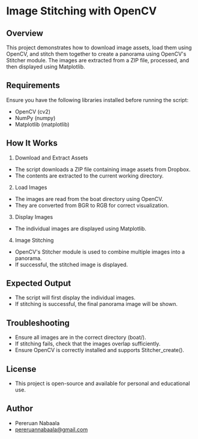 # Image Stitching with OpenCV

## Overview
This project demonstrates how to download image assets, load them using OpenCV, and stitch them together to create a panorama using OpenCV's Stitcher module. The images are extracted from a ZIP file, processed, and then displayed using Matplotlib.

## Requirements
Ensure you have the following libraries installed before running the script:
- OpenCV (cv2)
- NumPy (numpy)
- Matplotlib (matplotlib)

## How It Works
1. Download and Extract Assets
- The script downloads a ZIP file containing image assets from Dropbox.
- The contents are extracted to the current working directory.
2. Load Images
- The images are read from the boat directory using OpenCV.
- They are converted from BGR to RGB for correct visualization.
3. Display Images
- The individual images are displayed using Matplotlib.
4. Image Stitching
- OpenCV's Stitcher module is used to combine multiple images into a panorama.
- If successful, the stitched image is displayed.
## Expected Output
- The script will first display the individual images.
- If stitching is successful, the final panorama image will be shown.
## Troubleshooting
- Ensure all images are in the correct directory (boat/).
- If stitching fails, check that the images overlap sufficiently.
- Ensure OpenCV is correctly installed and supports Stitcher_create().
## License
- This project is open-source and available for personal and educational use.
## Author
- Pereruan Nabaala
- pereruannabaala@gmail.com
